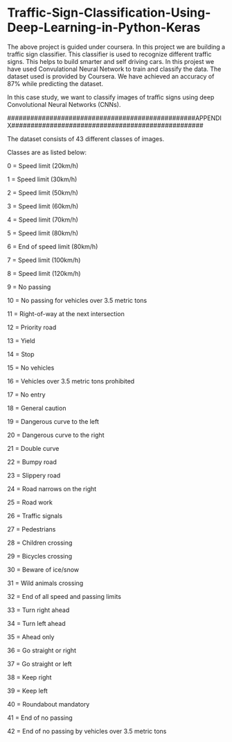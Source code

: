 # Traffic-Sign-Classification-Using-Deep-Learning-in-Python-Keras
The above project is guided under coursera.
In this project we are building a traffic sign classifier. This classifier is used to recognize different traffic signs. This helps to build smarter and self driving cars. 
In this projest we have used Convulational Neural Network to train and classify the data. The dataset used is provided by Coursera.
We have achieved an accuracy of 87% while predicting the dataset.

In this case study, we want to classify images of traffic signs using deep Convolutional Neural Networks (CNNs).

#################################################APPENDIX##################################################

The dataset consists of 43 different classes of images.

Classes are as listed below:

0 = Speed limit (20km/h)

1 = Speed limit (30km/h)

2 = Speed limit (50km/h)

3 = Speed limit (60km/h)

4 = Speed limit (70km/h)

5 = Speed limit (80km/h)

6 = End of speed limit (80km/h)

7 = Speed limit (100km/h)

8 = Speed limit (120km/h)

9 = No passing

10 = No passing for vehicles over 3.5 metric tons

11 = Right-of-way at the next intersection

12 = Priority road

13 = Yield

14 = Stop

15 = No vehicles

16 = Vehicles over 3.5 metric tons prohibited

17 = No entry

18 = General caution

19 = Dangerous curve to the left

20 = Dangerous curve to the right

21 = Double curve

22 = Bumpy road

23 = Slippery road

24 = Road narrows on the right

25 = Road work

26 = Traffic signals

27 = Pedestrians

28 = Children crossing

29 = Bicycles crossing

30 = Beware of ice/snow

31 = Wild animals crossing

32 = End of all speed and passing limits

33 = Turn right ahead

34 = Turn left ahead

35 = Ahead only

36 = Go straight or right

37 = Go straight or left

38 = Keep right

39 = Keep left

40 = Roundabout mandatory

41 = End of no passing

42 = End of no passing by vehicles over 3.5 metric tons
